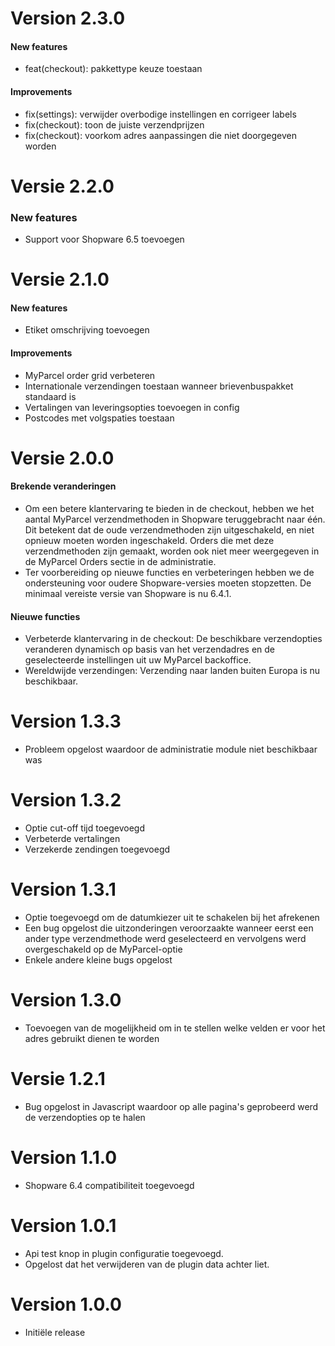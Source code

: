 # Version 2.3.0

#### New features
- feat(checkout): pakkettype keuze toestaan

#### Improvements
- fix(settings): verwijder overbodige instellingen en corrigeer labels
- fix(checkout): toon de juiste verzendprijzen
- fix(checkout): voorkom adres aanpassingen die niet doorgegeven worden

# Versie 2.2.0

### New features
- Support voor Shopware 6.5 toevoegen

# Versie 2.1.0

#### New features
- Etiket omschrijving toevoegen

#### Improvements
- MyParcel order grid verbeteren
- Internationale verzendingen toestaan wanneer brievenbuspakket standaard is
- Vertalingen van leveringsopties toevoegen in config
- Postcodes met volgspaties toestaan

# Versie 2.0.0

#### Brekende veranderingen
- Om een betere klantervaring te bieden in de checkout, hebben we het aantal MyParcel verzendmethoden in Shopware teruggebracht naar één. Dit betekent dat de oude verzendmethoden zijn uitgeschakeld, en niet opnieuw moeten worden ingeschakeld. Orders die met deze verzendmethoden zijn gemaakt, worden ook niet meer weergegeven in de MyParcel Orders sectie in de administratie.
- Ter voorbereiding op nieuwe functies en verbeteringen hebben we de ondersteuning voor oudere Shopware-versies moeten stopzetten. De minimaal vereiste versie van Shopware is nu 6.4.1.

#### Nieuwe functies
- Verbeterde klantervaring in de checkout: De beschikbare verzendopties veranderen dynamisch op basis van het verzendadres en de geselecteerde instellingen uit uw MyParcel backoffice.
- Wereldwijde verzendingen: Verzending naar landen buiten Europa is nu beschikbaar.

# Version 1.3.3
- Probleem opgelost waardoor de administratie module niet beschikbaar was

# Version 1.3.2
- Optie cut-off tijd toegevoegd
- Verbeterde vertalingen
- Verzekerde zendingen toegevoegd

# Version 1.3.1
- Optie toegevoegd om de datumkiezer uit te schakelen bij het afrekenen
- Een bug opgelost die uitzonderingen veroorzaakte wanneer eerst een ander type verzendmethode werd geselecteerd en vervolgens werd overgeschakeld op de MyParcel-optie
- Enkele andere kleine bugs opgelost

# Version 1.3.0
- Toevoegen van de mogelijkheid om in te stellen welke velden er voor het adres gebruikt dienen te worden

# Versie 1.2.1
- Bug opgelost in Javascript waardoor op alle pagina's geprobeerd werd de verzendopties op te halen

# Version 1.1.0
- Shopware 6.4 compatibiliteit toegevoegd

# Version 1.0.1
- Api test knop in plugin configuratie toegevoegd.
- Opgelost dat het verwijderen van de plugin data achter liet.

# Version 1.0.0
- Initiële release

